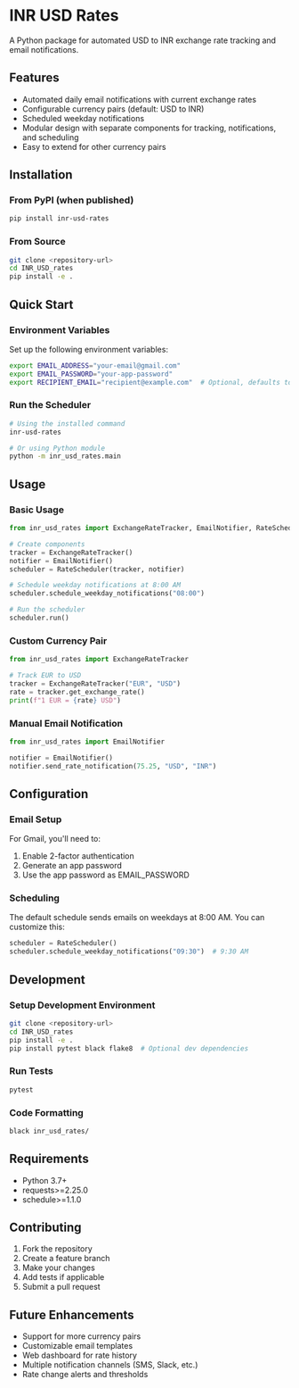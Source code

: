 # INR USD Rates

A Python package for automated USD to INR exchange rate tracking and email notifications.

## Features

- Automated daily email notifications with current exchange rates
- Configurable currency pairs (default: USD to INR)
- Scheduled weekday notifications
- Modular design with separate components for tracking, notifications, and scheduling
- Easy to extend for other currency pairs

## Installation

### From PyPI (when published)
```bash
pip install inr-usd-rates
```

### From Source
```bash
git clone <repository-url>
cd INR_USD_rates
pip install -e .
```

## Quick Start

### Environment Variables
Set up the following environment variables:
```bash
export EMAIL_ADDRESS="your-email@gmail.com"
export EMAIL_PASSWORD="your-app-password"
export RECIPIENT_EMAIL="recipient@example.com"  # Optional, defaults to EMAIL_ADDRESS
```

### Run the Scheduler
```bash
# Using the installed command
inr-usd-rates

# Or using Python module
python -m inr_usd_rates.main
```

## Usage

### Basic Usage
```python
from inr_usd_rates import ExchangeRateTracker, EmailNotifier, RateScheduler

# Create components
tracker = ExchangeRateTracker()
notifier = EmailNotifier()
scheduler = RateScheduler(tracker, notifier)

# Schedule weekday notifications at 8:00 AM
scheduler.schedule_weekday_notifications("08:00")

# Run the scheduler
scheduler.run()
```

### Custom Currency Pair
```python
from inr_usd_rates import ExchangeRateTracker

# Track EUR to USD
tracker = ExchangeRateTracker("EUR", "USD")
rate = tracker.get_exchange_rate()
print(f"1 EUR = {rate} USD")
```

### Manual Email Notification
```python
from inr_usd_rates import EmailNotifier

notifier = EmailNotifier()
notifier.send_rate_notification(75.25, "USD", "INR")
```

## Configuration

### Email Setup
For Gmail, you'll need to:
1. Enable 2-factor authentication
2. Generate an app password
3. Use the app password as EMAIL_PASSWORD

### Scheduling
The default schedule sends emails on weekdays at 8:00 AM. You can customize this:

```python
scheduler = RateScheduler()
scheduler.schedule_weekday_notifications("09:30")  # 9:30 AM
```

## Development

### Setup Development Environment
```bash
git clone <repository-url>
cd INR_USD_rates
pip install -e .
pip install pytest black flake8  # Optional dev dependencies
```

### Run Tests
```bash
pytest
```

### Code Formatting
```bash
black inr_usd_rates/
```

## Requirements

- Python 3.7+
- requests>=2.25.0
- schedule>=1.1.0

## Contributing

1. Fork the repository
2. Create a feature branch
3. Make your changes
4. Add tests if applicable
5. Submit a pull request

## Future Enhancements

- Support for more currency pairs
- Customizable email templates
- Web dashboard for rate history
- Multiple notification channels (SMS, Slack, etc.)
- Rate change alerts and thresholds
